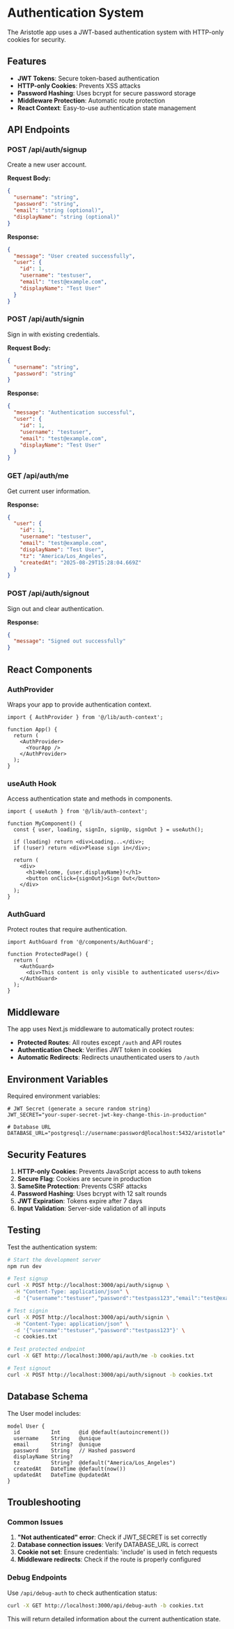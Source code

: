 # Authentication System

The Aristotle app uses a JWT-based authentication system with HTTP-only cookies for security.

## Features

- **JWT Tokens**: Secure token-based authentication
- **HTTP-only Cookies**: Prevents XSS attacks
- **Password Hashing**: Uses bcrypt for secure password storage
- **Middleware Protection**: Automatic route protection
- **React Context**: Easy-to-use authentication state management

## API Endpoints

### POST /api/auth/signup
Create a new user account.

**Request Body:**
```json
{
  "username": "string",
  "password": "string",
  "email": "string (optional)",
  "displayName": "string (optional)"
}
```

**Response:**
```json
{
  "message": "User created successfully",
  "user": {
    "id": 1,
    "username": "testuser",
    "email": "test@example.com",
    "displayName": "Test User"
  }
}
```

### POST /api/auth/signin
Sign in with existing credentials.

**Request Body:**
```json
{
  "username": "string",
  "password": "string"
}
```

**Response:**
```json
{
  "message": "Authentication successful",
  "user": {
    "id": 1,
    "username": "testuser",
    "email": "test@example.com",
    "displayName": "Test User"
  }
}
```

### GET /api/auth/me
Get current user information.

**Response:**
```json
{
  "user": {
    "id": 1,
    "username": "testuser",
    "email": "test@example.com",
    "displayName": "Test User",
    "tz": "America/Los_Angeles",
    "createdAt": "2025-08-29T15:28:04.669Z"
  }
}
```

### POST /api/auth/signout
Sign out and clear authentication.

**Response:**
```json
{
  "message": "Signed out successfully"
}
```

## React Components

### AuthProvider
Wraps your app to provide authentication context.

```tsx
import { AuthProvider } from '@/lib/auth-context';

function App() {
  return (
    <AuthProvider>
      <YourApp />
    </AuthProvider>
  );
}
```

### useAuth Hook
Access authentication state and methods in components.

```tsx
import { useAuth } from '@/lib/auth-context';

function MyComponent() {
  const { user, loading, signIn, signUp, signOut } = useAuth();

  if (loading) return <div>Loading...</div>;
  if (!user) return <div>Please sign in</div>;

  return (
    <div>
      <h1>Welcome, {user.displayName}!</h1>
      <button onClick={signOut}>Sign Out</button>
    </div>
  );
}
```

### AuthGuard
Protect routes that require authentication.

```tsx
import AuthGuard from '@/components/AuthGuard';

function ProtectedPage() {
  return (
    <AuthGuard>
      <div>This content is only visible to authenticated users</div>
    </AuthGuard>
  );
}
```

## Middleware

The app uses Next.js middleware to automatically protect routes:

- **Protected Routes**: All routes except `/auth` and API routes
- **Authentication Check**: Verifies JWT token in cookies
- **Automatic Redirects**: Redirects unauthenticated users to `/auth`

## Environment Variables

Required environment variables:

```env
# JWT Secret (generate a secure random string)
JWT_SECRET="your-super-secret-jwt-key-change-this-in-production"

# Database URL
DATABASE_URL="postgresql://username:password@localhost:5432/aristotle"
```

## Security Features

1. **HTTP-only Cookies**: Prevents JavaScript access to auth tokens
2. **Secure Flag**: Cookies are secure in production
3. **SameSite Protection**: Prevents CSRF attacks
4. **Password Hashing**: Uses bcrypt with 12 salt rounds
5. **JWT Expiration**: Tokens expire after 7 days
6. **Input Validation**: Server-side validation of all inputs

## Testing

Test the authentication system:

```bash
# Start the development server
npm run dev

# Test signup
curl -X POST http://localhost:3000/api/auth/signup \
  -H "Content-Type: application/json" \
  -d '{"username":"testuser","password":"testpass123","email":"test@example.com"}'

# Test signin
curl -X POST http://localhost:3000/api/auth/signin \
  -H "Content-Type: application/json" \
  -d '{"username":"testuser","password":"testpass123"}' \
  -c cookies.txt

# Test protected endpoint
curl -X GET http://localhost:3000/api/auth/me -b cookies.txt

# Test signout
curl -X POST http://localhost:3000/api/auth/signout -b cookies.txt
```

## Database Schema

The User model includes:

```prisma
model User {
  id          Int      @id @default(autoincrement())
  username    String   @unique
  email       String?  @unique
  password    String   // Hashed password
  displayName String?
  tz          String?  @default("America/Los_Angeles")
  createdAt   DateTime @default(now())
  updatedAt   DateTime @updatedAt
}
```

## Troubleshooting

### Common Issues

1. **"Not authenticated" error**: Check if JWT_SECRET is set correctly
2. **Database connection issues**: Verify DATABASE_URL is correct
3. **Cookie not set**: Ensure credentials: 'include' is used in fetch requests
4. **Middleware redirects**: Check if the route is properly configured

### Debug Endpoints

Use `/api/debug-auth` to check authentication status:

```bash
curl -X GET http://localhost:3000/api/debug-auth -b cookies.txt
```

This will return detailed information about the current authentication state. 